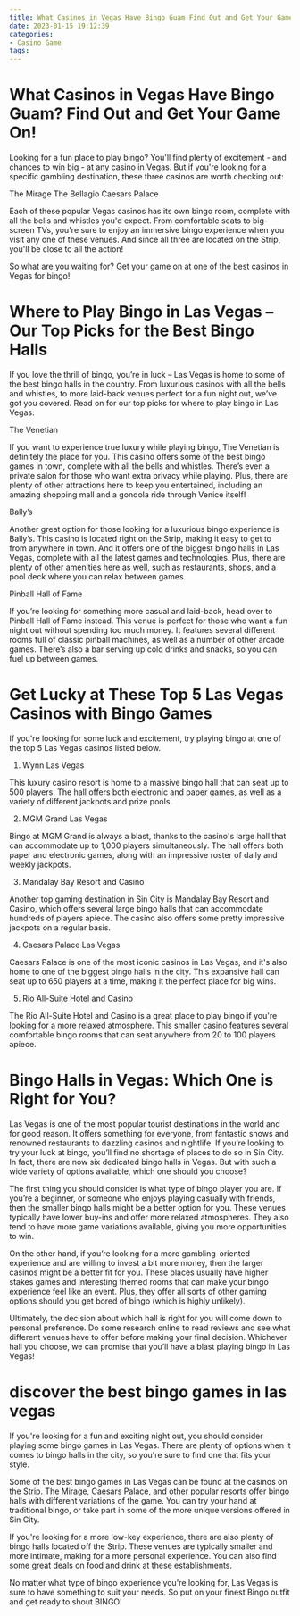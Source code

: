 ```yaml
---
title: What Casinos in Vegas Have Bingo Guam Find Out and Get Your Game On!
date: 2023-01-15 19:12:39
categories:
- Casino Game
tags:
---
```



#  What Casinos in Vegas Have Bingo Guam? Find Out and Get Your Game On!

Looking for a fun place to play bingo? You'll find plenty of excitement - and chances to win big - at any casino in Vegas. But if you're looking for a specific gambling destination, these three casinos are worth checking out:

The Mirage
The Bellagio
Caesars Palace

Each of these popular Vegas casinos has its own bingo room, complete with all the bells and whistles you'd expect. From comfortable seats to big-screen TVs, you're sure to enjoy an immersive bingo experience when you visit any one of these venues. And since all three are located on the Strip, you'll be close to all the action!

So what are you waiting for? Get your game on at one of the best casinos in Vegas for bingo!

#  Where to Play Bingo in Las Vegas – Our Top Picks for the Best Bingo Halls

If you love the thrill of bingo, you’re in luck – Las Vegas is home to some of the best bingo halls in the country. From luxurious casinos with all the bells and whistles, to more laid-back venues perfect for a fun night out, we’ve got you covered. Read on for our top picks for where to play bingo in Las Vegas.

The Venetian

If you want to experience true luxury while playing bingo, The Venetian is definitely the place for you. This casino offers some of the best bingo games in town, complete with all the bells and whistles. There’s even a private salon for those who want extra privacy while playing. Plus, there are plenty of other attractions here to keep you entertained, including an amazing shopping mall and a gondola ride through Venice itself!

Bally’s

Another great option for those looking for a luxurious bingo experience is Bally’s. This casino is located right on the Strip, making it easy to get to from anywhere in town. And it offers one of the biggest bingo halls in Las Vegas, complete with all the latest games and technologies. Plus, there are plenty of other amenities here as well, such as restaurants, shops, and a pool deck where you can relax between games.

Pinball Hall of Fame

If you’re looking for something more casual and laid-back, head over to Pinball Hall of Fame instead. This venue is perfect for those who want a fun night out without spending too much money. It features several different rooms full of classic pinball machines, as well as a number of other arcade games. There’s also a bar serving up cold drinks and snacks, so you can fuel up between games.

#  Get Lucky at These Top 5 Las Vegas Casinos with Bingo Games

If you're looking for some luck and excitement, try playing bingo at one of the top 5 Las Vegas casinos listed below.

1. Wynn Las Vegas

This luxury casino resort is home to a massive bingo hall that can seat up to 500 players. The hall offers both electronic and paper games, as well as a variety of different jackpots and prize pools.

2. MGM Grand Las Vegas

Bingo at MGM Grand is always a blast, thanks to the casino's large hall that can accommodate up to 1,000 players simultaneously. The hall offers both paper and electronic games, along with an impressive roster of daily and weekly jackpots.

3. Mandalay Bay Resort and Casino

Another top gaming destination in Sin City is Mandalay Bay Resort and Casino, which offers several large bingo halls that can accommodate hundreds of players apiece. The casino also offers some pretty impressive jackpots on a regular basis.

4. Caesars Palace Las Vegas

Caesars Palace is one of the most iconic casinos in Las Vegas, and it's also home to one of the biggest bingo halls in the city. This expansive hall can seat up to 650 players at a time, making it the perfect place for big wins.

5. Rio All-Suite Hotel and Casino

The Rio All-Suite Hotel and Casino is a great place to play bingo if you're looking for a more relaxed atmosphere. This smaller casino features several comfortable bingo rooms that can seat anywhere from 20 to 100 players apiece.

#  Bingo Halls in Vegas: Which One is Right for You?

Las Vegas is one of the most popular tourist destinations in the world and for good reason. It offers something for everyone, from fantastic shows and renowned restaurants to dazzling casinos and nightlife. If you’re looking to try your luck at bingo, you’ll find no shortage of places to do so in Sin City. In fact, there are now six dedicated bingo halls in Vegas. But with such a wide variety of options available, which one should you choose?

The first thing you should consider is what type of bingo player you are. If you’re a beginner, or someone who enjoys playing casually with friends, then the smaller bingo halls might be a better option for you. These venues typically have lower buy-ins and offer more relaxed atmospheres. They also tend to have more game variations available, giving you more opportunities to win.

On the other hand, if you’re looking for a more gambling-oriented experience and are willing to invest a bit more money, then the larger casinos might be a better fit for you. These places usually have higher stakes games and interesting themed rooms that can make your bingo experience feel like an event. Plus, they offer all sorts of other gaming options should you get bored of bingo (which is highly unlikely).

Ultimately, the decision about which hall is right for you will come down to personal preference. Do some research online to read reviews and see what different venues have to offer before making your final decision. Whichever hall you choose, we can promise that you’ll have a blast playing bingo in Las Vegas!

#   discover the best bingo games in las vegas

If you're looking for a fun and exciting night out, you should consider playing some bingo games in Las Vegas. There are plenty of options when it comes to bingo halls in the city, so you're sure to find one that fits your style.

Some of the best bingo games in Las Vegas can be found at the casinos on the Strip. The Mirage, Caesars Palace, and other popular resorts offer bingo halls with different variations of the game. You can try your hand at traditional bingo, or take part in some of the more unique versions offered in Sin City.

If you're looking for a more low-key experience, there are also plenty of bingo halls located off the Strip. These venues are typically smaller and more intimate, making for a more personal experience. You can also find some great deals on food and drink at these establishments.

No matter what type of bingo experience you're looking for, Las Vegas is sure to have something to suit your needs. So put on your finest Bingo outfit and get ready to shout BINGO!